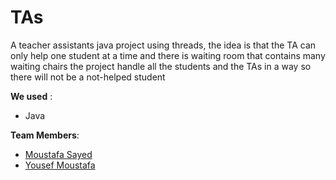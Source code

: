 # TAs
A teacher assistants java project using threads, the idea is that the TA can only help one student at a time and there is waiting room that contains many waiting chairs the project handle all the students and the TAs in a way so there will not be a not-helped student

**We used** :
- Java

**Team Members**:
- <a href="https://github.com/moustafaSSayed">Moustafa Sayed</a>
- <a href="https://github.com/yousef-mostafa">Yousef Moustafa</a>
